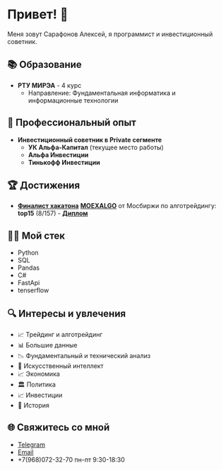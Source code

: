 # Привет! 👋

Меня зовут Сарафонов Алексей, я программист и инвестиционный советник.

## 📚 Образование

- **РТУ МИРЭА** - 4 курс
  - Направление: Фундаментальная информатика и информационные технологии

## 💼 Профессиональный опыт

- **Инвестиционный советник в Private сегменте**
  - **УК Альфа-Капитал** (текущее место работы)
  - **Альфа Инвестиции**
  - **Тинькофф Инвестиции**

## 🏆 Достижения

- **[Финалист хакатона](https://goalgo.ru/)**  **[MOEXALGO](https://github.com/oganalytics/MOEX-ALGO)** от Мосбиржи по алготрейдингу: **top15** (8/157) - **[Диплом](https://drive.google.com/file/d/153_vE3F4-4ph8utzRLz1YoNy0-PvBtuN/view?usp=sharing)**


## 👨‍💻 Мой стек
* Python
* SQL
* Pandas
* C#
* FastApi
* tenserflow

## 🔍 Интересы и увлечения
* 📈 Трейдинг и алготрейдинг
* 📊 Большие данные
* 📉 Фундаментальный и технический анализ
* 🤖 Искусственный интеллект
* 📈 Экономика
* 🏛️ Политика
* 📈 Инвестиции
* 📜 История

## 🌐 Свяжитесь со мной

- [Telegram](https://t.me/oganalytics)
- [Email](lokkcarol2@gmail.com)
- +7(968)072-32-70 пн-пт 9:30-18:30
